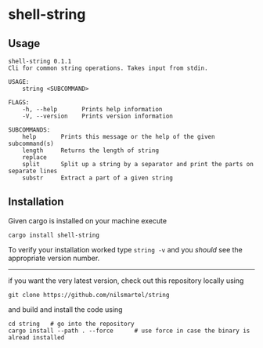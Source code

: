 # shell-string

## Usage

```
shell-string 0.1.1
Cli for common string operations. Takes input from stdin.

USAGE:
    string <SUBCOMMAND>

FLAGS:
    -h, --help       Prints help information
    -V, --version    Prints version information

SUBCOMMANDS:
    help       Prints this message or the help of the given subcommand(s)
    length     Returns the length of string
    replace
    split      Split up a string by a separator and print the parts on separate lines
    substr     Extract a part of a given string
```

## Installation

Given cargo is installed on your machine execute

```
cargo install shell-string
```

To verify your installation worked type `string -v` and you _should_ see the appropriate version number.

---

if you want the very latest version, check out this repository locally using

```
git clone https://github.com/nilsmartel/string
```
and build and install the code using

```
cd string   # go into the repository
cargo install --path . --force      # use force in case the binary is alread installed
```
